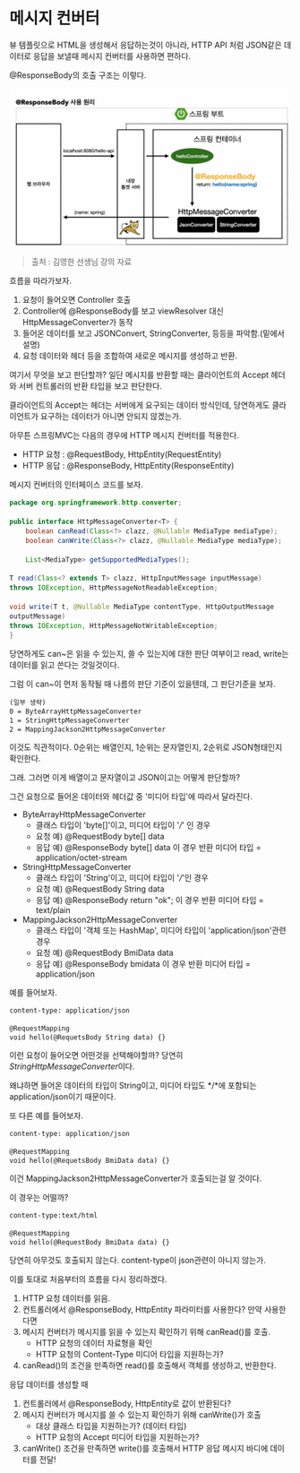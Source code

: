 # 메시지 컨버터

뷰 템플릿으로 HTML을 생성해서 응답하는것이 아니라, HTTP API 처럼 JSON같은 데이터로 응답을 보낼때 메시지 컨버터를 사용하면 편하다.

@ResponseBody의 호출 구조는 이렇다.

![](img/ResponseBody_Structure.png)
> 출처 : 김영한 선생님 강의 자료

흐름을 따라가보자.

1. 요청이 들어오면 Controller 호출
2. Controller에 @ResponseBody를 보고 viewResolver 대신 HttpMessageConverter가 동작
3. 들어온 데이터를 보고 JSONConvert, StringConverter, 등등을 파악함.(밑에서 설명)
4. 요청 데이터와 헤더 등을 조합하여 새로운 메시지를 생성하고 반환.

여기서 무엇을 보고 판단할까? 일단 메시지를 반환할 때는 클라이언트의 Accept 헤더와 서버 컨트롤러의 반환 타입을 보고 판단한다.

클라이언트의 Accept는 헤더는 서버에게 요구되는 데이터 방식인데, 당연하게도 클라이언트가 요구하는 데이터가 아니면 안되지 않겠는가.

아무튼 스프링MVC는 다음의 경우에 HTTP 메시지 컨버터를 적용한다.
- HTTP 요청 : @RequestBody, HttpEntity(RequestEntity)
- HTTP 응답 : @ResponseBody, HttpEntity(ResponseEntity)


메시지 컨버터의 인터페이스 코드를 보자.

```java
package org.springframework.http.converter;

public interface HttpMessageConverter<T> {
    boolean canRead(Class<?> clazz, @Nullable MediaType mediaType);
    boolean canWrite(Class<?> clazz, @Nullable MediaType mediaType);

    List<MediaType> getSupportedMediaTypes();

T read(Class<? extends T> clazz, HttpInputMessage inputMessage)
throws IOException, HttpMessageNotReadableException;

void write(T t, @Nullable MediaType contentType, HttpOutputMessage
outputMessage)
throws IOException, HttpMessageNotWritableException;
}
```

당연하게도 can~은 읽을 수 있는지, 쓸 수 있는지에 대한 판단 여부이고 read, write는 데이터를 읽고 쓴다는 것일것이다.

그럼 이 can~이 먼저 동작될 때 나름의 판단 기준이 있을텐데, 그 판단기준을 보자.

```text
(일부 생략)
0 = ByteArrayHttpMessageConverter
1 = StringHttpMessageConverter
2 = MappingJackson2HttpMessageConverter
```

이것도 직관적이다. 0순위는 배열인지, 1순위는 문자열인지, 2순위로 JSON형태인지 확인한다.

그래. 그러면 이게 배열이고 문자열이고 JSON이고는 어떻게 판단할까?

그건 요청으로 들어온 데이터와 헤더값 중 '미디어 타입'에 따라서 달라진다.

- ByteArrayHttpMessageConverter
  - 클래스 타입이 'byte[]'이고, 미디어 타입이 '*/*' 인 경우
  - 요청 예) @RequestBody byte[] data
  - 응답 예) @ResponseBody byte[] data 이 경우 반환 미디어 타입 = application/octet-stream
- StringHttpMessageConverter
  - 클래스 타입이 'String'이고, 미디어 타입이 '*/*'인 경우
  - 요청 예) @RequestBody String data
  - 응답 예) @ResponseBody return "ok"; 이 경우 반환 미디어 타입 = text/plain
- MappingJackson2HttpMessageConverter
  - 클래스 타입이 '객체 또는 HashMap', 미디어 타입이 'application/json'관련 경우
  - 요청 예) @RequestBody BmiData data
  - 응답 예) @ResponseBody bmidata 이 경우 반환 미디어 타입 = application/json
  
예를 들어보자.

```text
content-type: application/json

@RequestMapping
void hello(@RequetsBody String data) {}
```

이런 요청이 들어오면 어떤것을 선택해야할까? 당연히 *StringHttpMessageConverter*이다.

왜냐하면 들어온 데이터의 타입이 String이고, 미디어 타입도 */*에 포함되는 application/json이기 때문이다.

또 다른 예를 들어보자.

```text
content-type: application/json

@RequestMapping
void hello(@RequetsBody BmiData data) {}
```

이건 MappingJackson2HttpMessageConverter가 호출되는걸 알 것이다.

이 경우는 어떨까?

```text
content-type:text/html

@RequestMapping
void hello(@RequestBody BmiData data) {}
```

당연히 아무것도 호출되지 않는다. content-type이 json관련이 아니지 않는가.

이를 토대로 처음부터의 흐름을 다시 정리하겠다.

1. HTTP 요청 데이터를 읽음.
2. 컨트롤러에서 @ResponseBody, HttpEntity 파라미터를 사용한다? 만약 사용한다면
3. 메시지 컨버터가 메시지를 읽을 수 있는지 확인하기 위해 canRead()를 호출.  
    - HTTP 요청의 데이터 자료형을 확인
    - HTTP 요청의 Content-Type 미디어 타입을 지원하는가?
4. canRead()의 조건을 만족하면 read()를 호출해서 객체를 생성하고, 반환한다.

응답 데이터를 생성할 때 

1. 컨트롤러에서 @ResponseBody, HttpEntity로 값이 반환된다?
2. 메시지 컨버터가 메시지를 쓸 수 있는지 확인하기 위해 canWrite()가 호출
    - 대상 클래스 타입을 지원하는가? (데이터 타입)
    - HTTP 요청의 Accept 미디어 타입을 지원하는가?
3. canWrite() 조건을 만족하면 write()를 호출해서 HTTP 응답 메시지 바디에 데이터를 전달!

